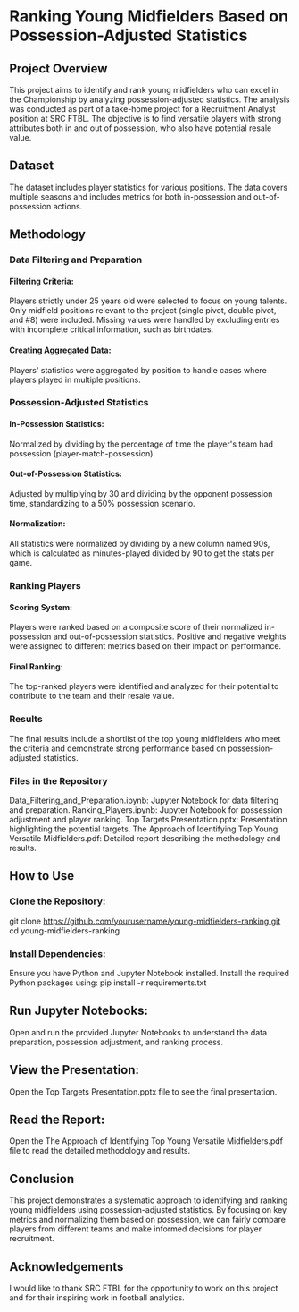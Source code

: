 # Ranking Young Midfielders Based on Possession-Adjusted Statistics
## Project Overview
This project aims to identify and rank young midfielders who can excel in the Championship by analyzing possession-adjusted statistics. The analysis was conducted as part of a take-home project for a Recruitment Analyst position at SRC FTBL. The objective is to find versatile players with strong attributes both in and out of possession, who also have potential resale value.

## Dataset
The dataset includes player statistics for various positions. The data covers multiple seasons and includes metrics for both in-possession and out-of-possession actions.

## Methodology
### Data Filtering and Preparation
#### Filtering Criteria:

Players strictly under 25 years old were selected to focus on young talents.
Only midfield positions relevant to the project (single pivot, double pivot, and #8) were included.
Missing values were handled by excluding entries with incomplete critical information, such as birthdates.
#### Creating Aggregated Data:

Players' statistics were aggregated by position to handle cases where players played in multiple positions.
### Possession-Adjusted Statistics
#### In-Possession Statistics:

Normalized by dividing by the percentage of time the player's team had possession (player-match-possession).
#### Out-of-Possession Statistics:

Adjusted by multiplying by 30 and dividing by the opponent possession time, standardizing to a 50% possession scenario.
#### Normalization:

All statistics were normalized by dividing by a new column named 90s, which is calculated as minutes-played divided by 90 to get the stats per game.
### Ranking Players
#### Scoring System:

Players were ranked based on a composite score of their normalized in-possession and out-of-possession statistics.
Positive and negative weights were assigned to different metrics based on their impact on performance.
#### Final Ranking:

The top-ranked players were identified and analyzed for their potential to contribute to the team and their resale value.
### Results
The final results include a shortlist of the top young midfielders who meet the criteria and demonstrate strong performance based on possession-adjusted statistics.

### Files in the Repository
Data_Filtering_and_Preparation.ipynb: Jupyter Notebook for data filtering and preparation.
Ranking_Players.ipynb: Jupyter Notebook for possession adjustment and player ranking.
Top Targets Presentation.pptx: Presentation highlighting the potential targets.
The Approach of Identifying Top Young Versatile Midfielders.pdf: Detailed report describing the methodology and results.
## How to Use
### Clone the Repository:

git clone https://github.com/yourusername/young-midfielders-ranking.git
cd young-midfielders-ranking

### Install Dependencies:
Ensure you have Python and Jupyter Notebook installed.
Install the required Python packages using:
pip install -r requirements.txt

## Run Jupyter Notebooks:
Open and run the provided Jupyter Notebooks to understand the data preparation, possession adjustment, and ranking process.

## View the Presentation:
Open the Top Targets Presentation.pptx file to see the final presentation.

## Read the Report:
Open the The Approach of Identifying Top Young Versatile Midfielders.pdf file to read the detailed methodology and results.

## Conclusion
This project demonstrates a systematic approach to identifying and ranking young midfielders using possession-adjusted statistics. By focusing on key metrics and normalizing them based on possession, we can fairly compare players from different teams and make informed decisions for player recruitment.

## Acknowledgements
I would like to thank SRC FTBL for the opportunity to work on this project and for their inspiring work in football analytics.